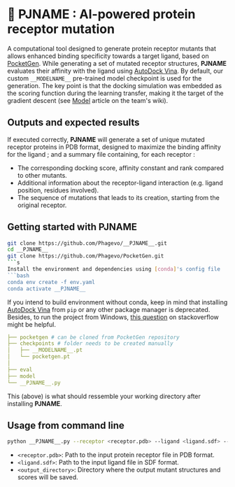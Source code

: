 # 🚀 __PJNAME__ : AI-powered protein receptor mutation

A computational tool designed to generate protein receptor mutants that allows enhanced binding specificity towards a target ligand, based on [PocketGen]. While generating a set of mutated receptor structures, __PJNAME__ evaluates their affinity with the ligand using [AutoDock Vina]. By default, our custom `__MODELNAME__` pre-trained model checkpoint is used for the generation. The key point is that the docking simulation was embedded as the scoring function during the learning transfer, making it the target of the gradient descent (see [Model](https://2024.igem.wiki/evry-paris-saclay/model) article on the team's wiki).

## Outputs and expected results

If executed correctly, __PJNAME__ will generate a set of unique mutated receptor proteins in PDB format, designed to maximize the binding affinity for the ligand ; and a summary file containing, for each receptor :
   - The corresponding docking score, affinity constant and rank compared to other mutants.
   - Additional information about the receptor-ligand interaction (e.g. ligand position, residues involved).
   - The sequence of mutations that leads to its creation, starting from the original receptor.

## Getting started with __PJNAME__

```bash
git clone https://github.com/Phagevo/__PJNAME__.git
cd __PJNAME__
git clone https://github.com/Phagevo/PocketGen.git
```s
Install the environment and dependencies using [conda]'s config file
```bash
conda env create -f env.yaml
conda activate __PJNAME__
```
If you intend to build environment without conda, keep in mind that installing [AutoDock Vina] from `pip` or any other package manager is deprecated. Besides, to run the project from Windows, [this question](https://stackoverflow.com/questions/71865073/unable-to-install-autodock-vina-potentially-due-to-boost) on stackoverflow might be helpful.
```yaml
├── pocketgen # can be cloned from PocketGen repository
├── checkpoints # folder needs to be created manually
│   ├── __MODELNAME__.pt
│   └── pocketgen.pt 
│
├── eval
├── model
└── __PJNAME__.py
```
This (above) is what should ressemble your working directory after installing __PJNAME__.

## Usage from command line
```bash
python __PJNAME__.py --receptor <receptor.pdb> --ligand <ligand.sdf> --output <output_directory>
```
- `<receptor.pdb>`: Path to the input protein receptor file in PDB format.
- `<ligand.sdf>`: Path to the input ligand file in SDF format.
- `<output_directory>`: Directory where the output mutant structures and scores will be saved.

[AutoDock Vina]: https://github.com/ccsb-scripps/AutoDock-Vina
[PocketGen]: https://github.com/zaixizhang/PocketGen